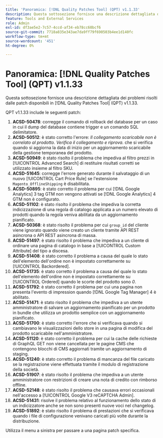 ```yaml
---
title: 'Panoramica: [!DNL Quality Patches Tool] (QPT) v1.1.33'
description: Questa sottosezione fornisce una descrizione dettagliata dei problemi risolti dalle patch disponibili in  [!DNL Quality Patches Tool] (QPT) v1.1.33.
feature: Tools and External Services
role: Admin
exl-id: df3ae5e2-7c57-4ccd-af34-eb78cc60bcf6
source-git-commit: 7718a835e343ae7da9ff79f690503b4ee1d140fc
workflow-type: tm+mt
source-wordcount: '451'
ht-degree: 0%

---
```


# Panoramica: [!DNL Quality Patches Tool] (QPT) v1.1.33

Questa sottosezione fornisce una descrizione dettagliata dei problemi risolti dalle patch disponibili in [!DNL Quality Patches Tool] (QPT) v1.1.33.

QPT v1.1.33 include le seguenti patch:

1. **ACSD-50478**: corregge il comando di rollback del database per un caso in cui il dump del database contiene trigger e un comando SQL delimitatore.
1. **ACSD-50512**: è stato corretto l&#39;errore: *Il collegamento scaricabile non è correlato al prodotto. Verifica il collegamento e riprova.* che si verifica quando si aggiorna la data di inizio per un aggiornamento scaricabile della gestione temporanea del prodotto.
1. **ACSD-50949**: è stato risolto il problema che impediva al filtro prezzi in [!UICONTROL Advanced Search] di restituire risultati corretti se utilizzato insieme al filtro SKU.
1. **ACSD-51645**: corregge l&#39;errore generato durante il salvataggio di un nuovo [!UICONTROL Cart Price Rule] se l&#39;estensione `Magento_OfflineShipping` è disabilitata.
1. **ACSD-50895**: è stato corretto il problema per cui [!DNL Google Analytics] 3 tag GTM non vengono attivati se [!DNL Google Analytics] 4 GTM non è configurato.
1. **ACSD-51102**: è stato risolto il problema che impediva la corretta indicizzazione di una regola di catalogo applicata a un numero elevato di prodotti quando la regola veniva abilitata da un aggiornamento pianificato.
1. **ACSD-50368**: è stato risolto il problema per cui `group_id` del cliente viene ignorato quando viene creato un cliente tramite API REST asincrona o API REST asincrona di massa.
1. **ACSD-51497**: è stato risolto il problema che impediva a un cliente di ordinare una pagina di catalogo in base a [!UICONTROL Custom Attribute] del tipo a discesa.
1. **ACSD-51408**: è stato corretto il problema a causa del quale lo stato dell&#39;elemento dell&#39;ordine non è impostato correttamente su [!UICONTROL Backordered].
1. **ACSD-51735**: è stato corretto il problema a causa del quale lo stato dell&#39;elemento dell&#39;ordine non è impostato correttamente su [!UICONTROL Ordered] quando le scorte del prodotto sono *0*.
1. **ACSD-51792**: è stato corretto il problema per cui una pagina non presenta l&#39;evento di impression quando [!DNL Google Tag Manager] 4 è abilitato.
1. **ACSD-51471**: è stato risolto il problema che impediva a un utente amministratore di salvare un aggiornamento pianificato per un prodotto in bundle che utilizza un prodotto semplice con un aggiornamento pianificato.
1. **ACSD-51700**: è stato corretto l&#39;errore che si verificava quando si cambiavano le visualizzazioni dello store in una pagina di modifica del prodotto scaricabile nell&#39;amministratore.
1. **ACSD-51120**: è stato corretto il problema per cui la cache delle richieste di GraphQL GET non viene cancellata per le pagine CMS che contengono blocchi di CMS aggiornati tramite un aggiornamento di staging.
1. **ACSD-51240**: è stato corretto il problema di mancanza del file caricato se la registrazione viene effettuata tramite il modulo di registrazione della società.
1. **ACSD-51907**: è stato risolto il problema che impediva a un utente amministratore con restrizioni di creare una nota di credito con rimborso offline.
1. **ACSD-52148**: è stato risolto il problema che causava errori occasionali nell&#39;accesso a [!UICONTROL Google V3 reCAPTCHA Admin].
1. **ACSD-51431**: risolve il problema relativo al funzionamento dello stato di un indicizzatore anche se non sono presenti nuove voci nel changelog.
1. **ACSD-51892**: è stato risolto il problema di prestazioni che si verificava quando i file di configurazione venivano caricati più volte durante la distribuzione.

Utilizza il menu a sinistra per passare a una pagina patch specifica.

